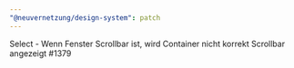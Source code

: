 ```yaml
---
"@neuvernetzung/design-system": patch
---
```


Select - Wenn Fenster Scrollbar ist, wird Container nicht korrekt Scrollbar angezeigt #1379
